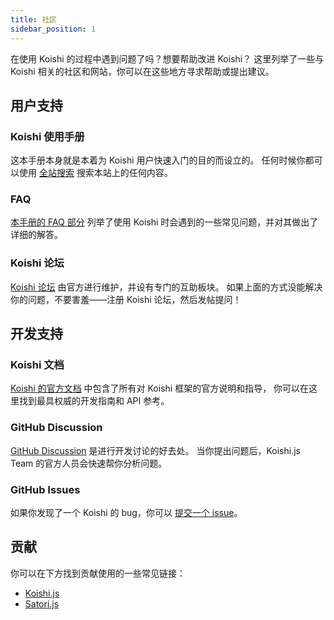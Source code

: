 ```yaml
---
title: 社区
sidebar_position: 1
---
```


在使用 Koishi 的过程中遇到问题了吗？想要帮助改进 Koishi？
这里列举了一些与 Koishi 相关的社区和网站，你可以在这些地方寻求帮助或提出建议。

## 用户支持

### Koishi 使用手册

这本手册本身就是本着为 Koishi 用户快速入门的目的而设立的。
任何时候你都可以使用 [全站搜索](/search) 搜索本站上的任何内容。

### FAQ

[本手册的 FAQ 部分](/faq) 列举了使用 Koishi 时会遇到的一些常见问题，并对其做出了详细的解答。

### Koishi 论坛

[Koishi 论坛](https://forum.koishi.xyz) 由官方进行维护，并设有专门的互助板块。
如果上面的方式没能解决你的问题，不要害羞——注册 Koishi 论坛，然后发帖提问！

## 开发支持

### Koishi 文档

[Koishi 的官方文档](https://docs.koishi.chat) 中包含了所有对 Koishi 框架的官方说明和指导，
你可以在这里找到最具权威的开发指南和 API 参考。

### GitHub Discussion

[GitHub Discussion](<https://github.com/koishijs/koishi/discussions>) 是进行开发讨论的好去处。
当你提出问题后，Koishi.js Team 的官方人员会快速帮你分析问题。

### GitHub Issues

如果你发现了一个 Koishi 的 bug，你可以 [提交一个 issue](https://github.com/koishijs/koishi/issues)。

## 贡献

你可以在下方找到贡献使用的一些常见链接：

- [Koishi.js](https://github.com/koishijs)
- [Satori.js](https://github.com/satorijs)
